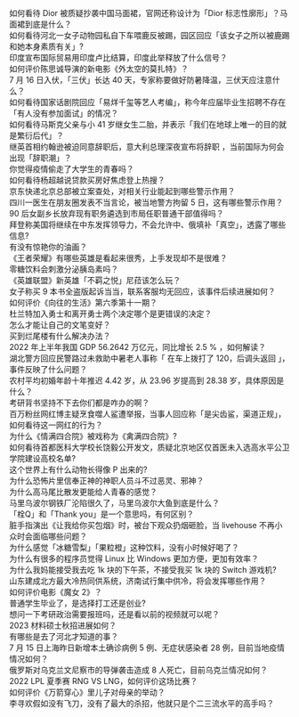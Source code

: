 如何看待 Dior 被质疑抄袭中国马面裙，官网还称设计为「Dior 标志性廓形」？马面裙到底是什么？  
如何看待河北一女子动物园私自下车喂鹿反被踢，园区回应「该女子之所以被鹿踢和她本身素质有关」?  
印度宣布国际贸易用印度卢比结算，印度此举释放了什么信号？  
如何评价陈思诚导演的新电影《外太空的莫扎特》？  
7 月 16 日入伏，「三伏」长达 40 天，专家称要做好防暑降温，三伏天应注意什么？  
如何看待国家话剧院回应「易烊千玺等艺人考编」，称今年应届毕业生招聘不存在「有人没有参加面试」的情况？  
如何看待马斯克父亲与小 41 岁继女生二胎，并表示「我们在地球上唯一的目的就是繁衍后代」？  
继英首相约翰逊被迫同意辞职后，意大利总理深夜宣布将辞职 ，当前国际为何会出现「辞职潮」？  
你觉得疫情偷走了大学生的青春吗？  
如何看待杨超越说贷款买房好焦虑登上热搜？  
京东快递北京总部被立案查处，对相关行业能起到哪些警示作用？  
四川一医生在朋友圈发表不当言论，被当地警方拘留 5 日，这有哪些警示作用？  
90 后女副乡长放弃现有职务遴选到市局任职普通干部值得吗？  
拜登称美国将继续在中东发挥领导力，不会允许中、俄填补「真空」，透露了哪些信息?  
有没有惊艳你的油画？  
《王者荣耀》有哪些英雄是看起来很秀，上手发现却不是很难？  
零糖饮料会刺激分泌胰岛素吗？  
《英雄联盟》新英雄「不羁之悦」尼菈该怎么玩？  
女子称买 9 本书全盗版起诉当当，联系客服均无回应，该事件后续进展如何？  
如何评价《向往的生活》第六季第十一期？  
杜兰特加入勇士和离开勇士两个决定哪个是更错误的决定？  
怎么才能让自己的文笔变好？  
买到烂尾楼有什么解决办法？  
2022 年上半年我国 GDP 56.2642 万亿元，同比增长 2.5 % ，如何解读？  
湖北警方回应民警路过未救助中暑老人事称「 在车上拨打了 120，后调头返回 」，事件反映了什么问题？  
农村平均初婚年龄十年推迟 4.42 岁，从 23.96 岁提高到 28.38 岁，具体原因是什么？  
考研背书坚持不下去你们都是咋办的啊？  
百万粉丝网红博主疑烹食噬人鲨遭举报，当事人回应称「是尖齿鲨，渠道正规」，如何看待这一网红的行为？  
为什么《情满四合院》被戏称为《禽满四合院》?  
如何看待首都医科大学校长饶毅公开发文，质疑北京地区仅首医未入选高水平公卫学院建设高校名单?  
这个世界上有什么动物长得像 P 出来的?  
为什么恐怖片里信奉正神的神职人员斗不过恶灵、邪神？  
为什么高马尾比散发更能给人青春的感觉？  
马里乌波尔钢铁厂沦陷很久了，马里乌波尔大鱼到底是什么？  
「栓Q」和「Thank you」是一个意思吗，有何区别？  
脏手指演出《让我给你买包烟》时，被台下观众扔烟砸脸，当 livehouse 不再小众时会面临哪些问题？  
为什么感觉「冰糖雪梨」「果粒橙」这种饮料，没有小时候好喝了？  
为什么有很多的程序员觉得 Linux 比 Windows 更加方便，更加有效率？  
为什么我妈能接受我去吃 1k 块的下午茶，不接受我买 1k 块的 Switch 游戏机?  
山东建成北方最大冷热同供系统，济南试行集中供冷，将会发挥哪些作用？  
如何评价电影《魔女 2》？  
普通学生毕业了，是选择打工还是创业?  
想问一下考研政治需要报班吗，还是看以前的视频就可以呢？  
2023 材料硕士秋招进展如何？  
有哪些是去了河北才知道的事？  
7 月 15 日上海昨日新增本土确诊病例 5 例、无症状感染者 28 例，目前当地疫情情况如何？  
俄罗斯对乌克兰文尼察市的导弹袭击造成 8 人死亡，目前乌克兰情况如何？  
2022 LPL 夏季赛 RNG VS LNG，如何评价这场比赛？  
如何评价《万箭穿心》里儿子对母亲的举动？  
李寻欢假如没有飞刀，没有了最大的杀招，他就只是个二三流水平的高手吗？  
